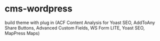 # cms-wordpress
build theme with plug in (ACF Content Analysis for Yoast SEO, AddToAny Share Buttons, Advanced Custom Fields, WS Form LITE, Yoast SEO, MapPress Maps) 
